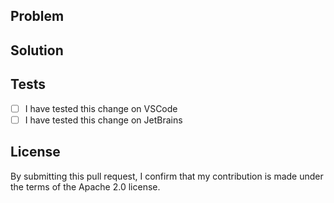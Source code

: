 ## Problem

## Solution

<!---
    REMINDER:
    - Read CONTRIBUTING.md first.
    - Add test coverage for your changes.
    - Update the changelog using `npm run newChange`.
    - Link to related issues/commits.
    - Testing: how did you test your changes?
    - Screenshots
-->

## Tests
- [ ] I have tested this change on VSCode
- [ ] I have tested this change on JetBrains

## License

By submitting this pull request, I confirm that my contribution is made under the terms of the Apache 2.0 license.
